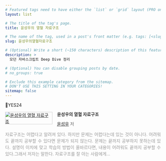 ```yaml
---
# Featured tags need to have either the `list` or `grid` layout (PRO only).
layout: list

# The title of the tag's page.
title: 윤성우의 열혈 자료구조

# The name of the tag, used in a post's front matter (e.g. tags: [<slug>]).
slug: 윤성우의열혈자료구조

# (Optional) Write a short (~150 characters) description of this featured tag.
description: >
  모던 자바스크립트 Deep Dive 정리

# (Optional) You can disable grouping posts by date.
# no_groups: true

# Exclude this example category from the sitemap.
# DON'T USE THIS SETTING IN YOUR CATEGORIES!
sitemap: false
---
```


📘YES24

<div style="clear:left;text-align:left;"><div style="float:left;margin:0 15px 5px 0;"><a href="http://www.yes24.com/Product/Goods/6214396" style="display:inline-block;overflow:hidden;border:solid 1px #ccc;" target="_blank"><img style="margin:-1px;vertical-align:top;" src="//image.yes24.com/goods/6214396/M" border="0" alt="윤성우의 열혈 자료구조 "></a></div><div><p style="line-height:1.2em;color:#333;font-size:14px;font-weight:bold;">윤성우의 열혈 자료구조 </p><p style="margin-top:5px;line-height:1.2em;color:#666;"><a href="http://www.yes24.com/Product/Search?domain=ALL&query=윤성우&authorNo=136473&author=윤성우" target="_blank">윤성우</a> 저</p><p style="margin-top:14px;line-height:1.5em;text-align:justify;color:#999;">자료구조는 어렵다고 알려져 있다. 하지만 문제는 어렵다는데 있는 것이 아니다. 어려워도 끝까지 공부할 수 있다면 문제가 되지 않는다. 문제는 끝까지 공부하지 못하는데 있다. 설명이 이치에 맞고 학습의 방법이 올바르다면, 내용이 어려워도 끝까지 공부할 수 있다.그래서 저자는 말한다. 자료구조를 잘 아는 사람에게...</p></div></div>
